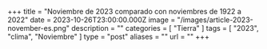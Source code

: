 +++
title = "Noviembre de 2023 comparado con noviembres de 1922 a 2022"
date = 2023-10-26T23:00:00.000Z
image = "/images/article-2023-november-es.png"
description = ""
categories = [ "Tierra" ]
tags = [ "2023", "clima", "Noviembre" ]
type = "post"
aliases = ""
url = ""
+++

